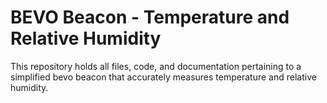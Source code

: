 # BEVO Beacon - Temperature and Relative Humidity
This repository holds all files, code, and documentation pertaining to a simplified bevo beacon that accurately measures temperature and relative humidity. 
